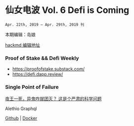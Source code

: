 # 仙女电波  Vol. 6 Defi is Coming
`Apr. 22th, 2019 – Apr. 29th, 2019 刊`

本期编辑：岛娘

[hackmd 编辑地址](https://hackmd.io/s/By7L2ozc4)

### Proof of Stake && Defi Weekly
- https://proofofstake.substack.com/ 
- https://defi.dapp.review/


### Single Point of Failure 
[夜王一死，异鬼咋就团灭？ 这是个严肃的科学问题](https://mp.weixin.qq.com/s/vheYyY-PltAmngvp4vELtg)

Alethio Graphql

[Github](https://github.com/mingderwang/alethio-graphql) | [Docker](https://hub.docker.com/r/mingder78/alethio-graphql)
